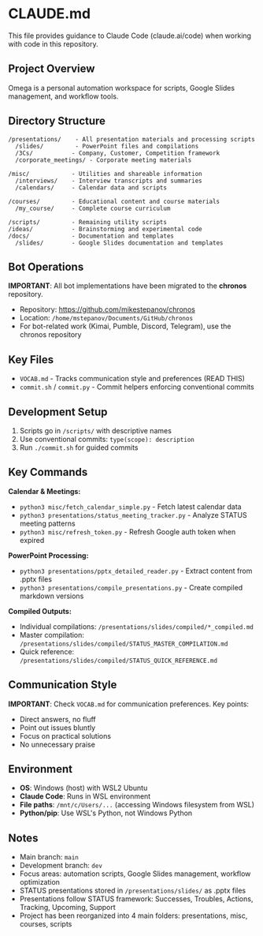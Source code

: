 # CLAUDE.md

This file provides guidance to Claude Code (claude.ai/code) when working with code in this repository.

## Project Overview

Omega is a personal automation workspace for scripts, Google Slides management, and workflow tools.

## Directory Structure

```
/presentations/    - All presentation materials and processing scripts
  /slides/         - PowerPoint files and compilations
  /3Cs/           - Company, Customer, Competition framework
  /corporate_meetings/ - Corporate meeting materials
  
/misc/            - Utilities and shareable information
  /interviews/    - Interview transcripts and summaries
  /calendars/     - Calendar data and scripts
  
/courses/         - Educational content and course materials
  /my_course/     - Complete course curriculum
  
/scripts/         - Remaining utility scripts
/ideas/           - Brainstorming and experimental code
/docs/            - Documentation and templates
  /slides/        - Google Slides documentation and templates
```

## Bot Operations

**IMPORTANT**: All bot implementations have been migrated to the **chronos** repository.
- Repository: https://github.com/mikestepanov/chronos
- Location: `/home/mstepanov/Documents/GitHub/chronos`
- For bot-related work (Kimai, Pumble, Discord, Telegram), use the chronos repository

## Key Files

- `VOCAB.md` - Tracks communication style and preferences (READ THIS)
- `commit.sh` / `commit.py` - Commit helpers enforcing conventional commits

## Development Setup

1. Scripts go in `/scripts/` with descriptive names
2. Use conventional commits: `type(scope): description`
3. Run `./commit.sh` for guided commits

## Key Commands

**Calendar & Meetings:**
- `python3 misc/fetch_calendar_simple.py` - Fetch latest calendar data
- `python3 presentations/status_meeting_tracker.py` - Analyze STATUS meeting patterns
- `python3 misc/refresh_token.py` - Refresh Google auth token when expired

**PowerPoint Processing:**
- `python3 presentations/pptx_detailed_reader.py` - Extract content from .pptx files
- `python3 presentations/compile_presentations.py` - Create compiled markdown versions

**Compiled Outputs:**
- Individual compilations: `/presentations/slides/compiled/*_compiled.md`
- Master compilation: `/presentations/slides/compiled/STATUS_MASTER_COMPILATION.md`
- Quick reference: `/presentations/slides/compiled/STATUS_QUICK_REFERENCE.md`

## Communication Style

**IMPORTANT**: Check `VOCAB.md` for communication preferences. Key points:
- Direct answers, no fluff
- Point out issues bluntly
- Focus on practical solutions
- No unnecessary praise

## Environment

- **OS**: Windows (host) with WSL2 Ubuntu
- **Claude Code**: Runs in WSL environment
- **File paths**: `/mnt/c/Users/...` (accessing Windows filesystem from WSL)
- **Python/pip**: Use WSL's Python, not Windows Python

## Notes

- Main branch: `main`
- Development branch: `dev`
- Focus areas: automation scripts, Google Slides management, workflow optimization
- STATUS presentations stored in `/presentations/slides/` as .pptx files
- Presentations follow STATUS framework: Successes, Troubles, Actions, Tracking, Upcoming, Support
- Project has been reorganized into 4 main folders: presentations, misc, courses, scripts